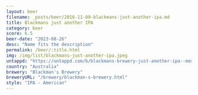 ```yaml
---
layout: beer
filename: _posts/beer/2016-11-09-blackmans-just-another-ipa.md
title: Blackmans just another IPA
category: beer
score: 6.5
beer-date: "2023-08-26"
desc: "Name fits the description"
permalink: /beer/:title.html
img: /img/list/blackmans-just-another-ipa.jpeg
untappd: "https://untappd.com/b/blackmans-brewery-just-another-ipa--mosaic---east-kent-goldings/5112822"
country: "Australia"
brewery: "Blackman's Brewery"
breweryURL: "/brewery/blackman-s-brewery.html"
style: "IPA - American"
---
```

